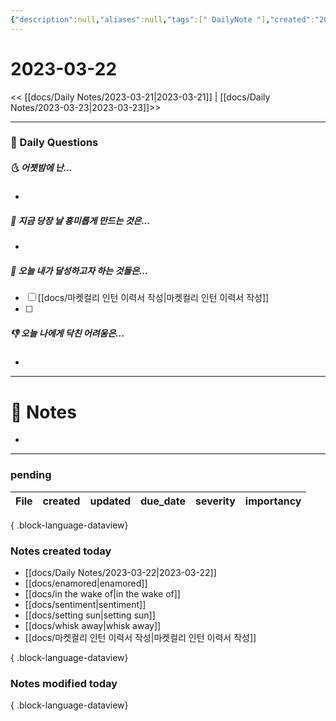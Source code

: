 ```yaml
---
{"description":null,"aliases":null,"tags":[" DailyNote "],"created":"2023-03-22T17:50:32","updated":"2023-07-15T21:30:20","title":"2023-03-22","dg-publish":true,"permalink":"/docs/daily-notes/2023-03-22/","dgPassFrontmatter":true}
---
```



# 2023-03-22

<< [[docs/Daily Notes/2023-03-21\|2023-03-21]] | [[docs/Daily Notes/2023-03-23\|2023-03-23]]>>

---

### 📅 Daily Questions

##### 🌜 어젯밤에 난...

- 

##### 🙌 지금 당장 날 흥미롭게 만드는 것은...

- 

##### 🚀 오늘 내가 달성하고자 하는 것들은...

- [ ] [[docs/마켓컬리 인턴 이력서 작성\|마켓컬리 인턴 이력서 작성]]
- [ ] 

##### 👎 오늘 나에게 닥친 어려움은...

- 

---

# 📝 Notes

- 


---

### pending

| File | created | updated | due_date | severity | importancy |
| ---- | ------- | ------- | -------- | -------- | ---------- |

{ .block-language-dataview}

### Notes created today

- [[docs/Daily Notes/2023-03-22\|2023-03-22]]
- [[docs/enamored\|enamored]]
- [[docs/in the wake of\|in the wake of]]
- [[docs/sentiment\|sentiment]]
- [[docs/setting sun\|setting sun]]
- [[docs/whisk away\|whisk away]]
- [[docs/마켓컬리 인턴 이력서 작성\|마켓컬리 인턴 이력서 작성]]

{ .block-language-dataview}

### Notes modified today


{ .block-language-dataview}
